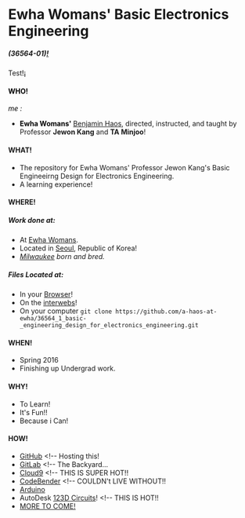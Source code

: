 # Ewha Womans' Basic Electronics Engineering

##### (36564-01)[!](https://a-haos-at-ewha.github.io/36564_1_basic-_engineering_design_for_electronics_engineering/index.html)


<p><span>Test<span><a href="https://www.google.com/" style="color:black; text-decoration: none;" target="_blank">!&iexcl;</span></span><p>

#### WHO!

*me :*

* **Ewha Womans'** [Benjamin Haos](http://koreahaos.github.io/), directed, instructed, and taught by Professor **Jewon Kang** and **TA Minjoo**!

#### WHAT!

* The repository for Ewha Womans' Professor Jewon Kang's Basic Engineeirng Design for Electronics Engineering.
* A learning experience!

#### WHERE!

##### Work done at:

* At [Ewha Womans](http://www.ewha.ac.kr/).
* Located in [Seoul](https://gist.github.com/anonymous/a43f407eca47d0a6c292a6512bfdf1a8), Republic of Korea!
* *[Milwaukee](https://gist.github.com/65bda82c4b2307c5c5e8533080044d36) born and bred.*

##### Files Located at:

* In your [Browser](https://a-haos-at-ewha.github.io/36564_1_basic-_engineering_design_for_electronics_engineering/)!
* On the [interwebs](https://github.com/a-haos-at-ewha/36564_1_basic-_engineering_design_for_electronics_engineering)!
* On your computer ```git clone https://github.com/a-haos-at-ewha/36564_1_basic-_engineering_design_for_electronics_engineering.git```

#### WHEN!

* Spring 2016
* Finishing up Undergrad work.

#### WHY!

* To Learn!
* It's Fun!!
* Because i Can!

#### HOW!

* [GitHub](https://github.com/KoreaHaos) <!-- Hosting this!
* [GitLab](https://gitlab.com/u/koreahaos) <!-- The Backyard...
* [Cloud9](https://c9.io/) <!-- THIS IS SUPER HOT!!
* [CodeBender](https://codebender.cc/home)  <!-- COULDN't LIVE WITHOUT!!
* [Arduino](https://www.arduino.cc/)
* AutoDesk [123D Circuits](https://123d.circuits.io/)! <!-- THIS IS HOT!!
* [MORE TO COME!](http://www.am.ics.keio.ac.jp/~keimiya/researchnote/wp-content/uploads/2013/07/Keepcalmwritecode_1920_10801.png)
